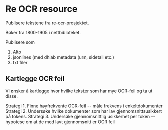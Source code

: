 # Re OCR resource


Publisere tekstene fra re-ocr-prosjektet.

Bøker fra 1800-1905 i nettbibloteket.

Publisere som 
1. Alto
2. jsonlines (med dhlab metadata (urn, sidetall etc.)
3. txt filer

## Kartlegge OCR feil

Vi ønsker å kartlegge hvor hvilke tekster som har mye OCR-feil og ta ut disse.

Strategi 1. Finne høyfrekvente OCR-feil -- måle frekvens i enkeltdokumenter
Strategi 2. Undersøke hvilke dokumenter som har lav gjennomsnittsusikkert på tokens.
Strategi 3. Undersøke gjennomsnittlig usikkerhet per token -- hypotese om at de med lavt gjennomsnitt er OCR feil
